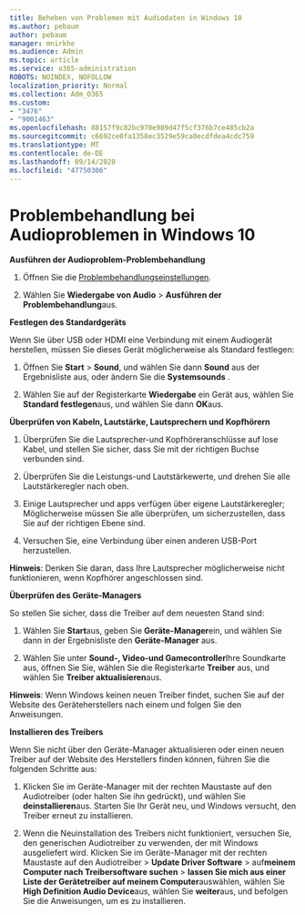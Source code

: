 ```yaml
---
title: Beheben von Problemen mit Audiodaten in Windows 10
ms.author: pebaum
author: pebaum
manager: mnirkhe
ms.audience: Admin
ms.topic: article
ms.service: o365-administration
ROBOTS: NOINDEX, NOFOLLOW
localization_priority: Normal
ms.collection: Adm_O365
ms.custom:
- "3476"
- "9001463"
ms.openlocfilehash: 88157f9c82bc970e989d47f5cf376b7ce485cb2a
ms.sourcegitcommit: c6692ce0fa1358ec3529e59ca0ecdfdea4cdc759
ms.translationtype: MT
ms.contentlocale: de-DE
ms.lasthandoff: 09/14/2020
ms.locfileid: "47750306"
---
```

# <a name="troubleshooting-audio-issues-in-windows-10"></a>Problembehandlung bei Audioproblemen in Windows 10

**Ausführen der Audioproblem-Problembehandlung**

1.  Öffnen Sie die [Problembehandlungseinstellungen](ms-settings:troubleshoot).

2.  Wählen Sie **Wiedergabe von Audio**  >  **Ausführen der Problembehandlung**aus.

**Festlegen des Standardgeräts**

Wenn Sie über USB oder HDMI eine Verbindung mit einem Audiogerät herstellen, müssen Sie dieses Gerät möglicherweise als Standard festlegen:

1. Öffnen Sie **Start**  >  **Sound**, und wählen Sie dann **Sound** aus der Ergebnisliste aus, oder ändern Sie die **Systemsounds** .

2.  Wählen Sie auf der Registerkarte **Wiedergabe** ein Gerät aus, wählen Sie **Standard festlegen**aus, und wählen Sie dann **OK**aus.

**Überprüfen von Kabeln, Lautstärke, Lautsprechern und Kopfhörern**

1. Überprüfen Sie die Lautsprecher-und Kopfhöreranschlüsse auf lose Kabel, und stellen Sie sicher, dass Sie mit der richtigen Buchse verbunden sind.

2. Überprüfen Sie die Leistungs-und Lautstärkewerte, und drehen Sie alle Lautstärkeregler nach oben.

3. Einige Lautsprecher und apps verfügen über eigene Lautstärkeregler; Möglicherweise müssen Sie alle überprüfen, um sicherzustellen, dass Sie auf der richtigen Ebene sind.

4. Versuchen Sie, eine Verbindung über einen anderen USB-Port herzustellen.

**Hinweis**: Denken Sie daran, dass Ihre Lautsprecher möglicherweise nicht funktionieren, wenn Kopfhörer angeschlossen sind.

**Überprüfen des Geräte-Managers**

So stellen Sie sicher, dass die Treiber auf dem neuesten Stand sind:

1. Wählen Sie **Start**aus, geben Sie **Geräte-Manager**ein, und wählen Sie dann in der Ergebnisliste den **Geräte-Manager** aus.

2. Wählen Sie unter **Sound-, Video-und Gamecontroller**Ihre Soundkarte aus, öffnen Sie Sie, wählen Sie die Registerkarte **Treiber** aus, und wählen Sie **Treiber aktualisieren**aus.

**Hinweis**: Wenn Windows keinen neuen Treiber findet, suchen Sie auf der Website des Geräteherstellers nach einem und folgen Sie den Anweisungen.

**Installieren des Treibers**

Wenn Sie nicht über den Geräte-Manager aktualisieren oder einen neuen Treiber auf der Website des Herstellers finden können, führen Sie die folgenden Schritte aus:

1. Klicken Sie im Geräte-Manager mit der rechten Maustaste auf den Audiotreiber (oder halten Sie ihn gedrückt), und wählen Sie **deinstallieren**aus. Starten Sie Ihr Gerät neu, und Windows versucht, den Treiber erneut zu installieren.

2. Wenn die Neuinstallation des Treibers nicht funktioniert, versuchen Sie, den generischen Audiotreiber zu verwenden, der mit Windows ausgeliefert wird. Klicken Sie im Geräte-Manager mit der rechten Maustaste auf den Audiotreiber > **Update Driver Software**  >  auf**meinem Computer nach Treibersoftware suchen**  >  **lassen Sie mich aus einer Liste der Gerätetreiber auf meinem Computer**auswählen, wählen Sie **High Definition Audio Device**aus, wählen Sie **weiter**aus, und befolgen Sie die Anweisungen, um es zu installieren.
